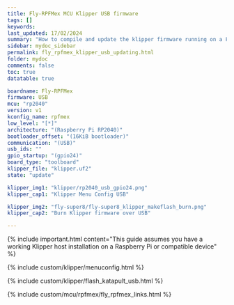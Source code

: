```yaml
---
title: Fly-RPFMex MCU Klipper USB firmware
tags: []
keywords: 
last_updated: 17/02/2024
summary: "How to compile and update the klipper firmware running on a Fly-RPFMex in USB mode"
sidebar: mydoc_sidebar
permalink: fly_rpfmex_klipper_usb_updating.html
folder: mydoc
comments: false
toc: true
datatable: true

boardname: Fly-RPFMex
firmware: USB
mcu: "rp2040"
version: v1
kconfig_name: rpfmex
low_level: "[*]"
architecture: "(Raspberry Pi RP2040)"
bootloader_offset: "(16KiB bootloader)"
communication: "(USB)"
usb_ids: ""
gpio_startup: "(gpio24)"
board_type: "toolboard"
klipper_file: "klipper.uf2"
state: "update"

klipper_img1: "klipper/rp2040_usb_gpio24.png"
klipper_cap1: "Klipper Menu Config USB"

klipper_img2: "fly-super8/fly-super8_klipper_makeflash_burn.png"
klipper_cap2: "Burn Klipper firmware over USB"

---
```

{% include important.html content="This guide assumes you have a working Klipper host installation on a Raspberry Pi or compatible device" %}

{% include custom/klipper/menuconfig.html %}

{% include custom/klipper/flash_katapult_usb.html %}

{% include custom/mcu/rpfmex/fly_rpfmex_links.html %}
